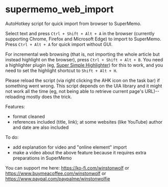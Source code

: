 # supermemo_web_import
 AutoHotkey script for quick import from browser to SuperMemo.

Select text and press `Ctrl + Shift + Alt + A` in the browser (currently supporting Chrome, Firefox and Microsoft Edge) to import to SuperMemo. Press `Ctrl + Alt + A` for quick import without GUI.

For incremental web browsing (that is, not importing the whole article but instead highlight on the browser), press `Ctrl + Shift + Alt + B`. You need a highlighter plugin (eg, [Super Simple Highlighter](https://chromewebstore.google.com/detail/super-simple-highlighter/hhlhjgianpocpoppaiihmlpgcoehlhio)) for this to work, and you need to set the highlight shortcut to `Shift + Alt + H`.

Please reload the script (via right clicking the AHK icon on the task bar) if something went wrong. This script depends on the UIA library and it might not work all the time (eg, not being able to retrieve current page's URL)--reloading mostly does the trick.

Features:

- format cleaned
- references included (title, link); at some websites (like YouTube) author and date are also included

To do:

- add explanation for video and "online element" import
- make a video about the above feature because it requires extra preparations in SuperMemo

You can support me here: https://ko-fi.com/winstonwolf or https://www.buymeacoffee.com/winstonwolf or https://www.paypal.com/paypalme/winstonwolfie
